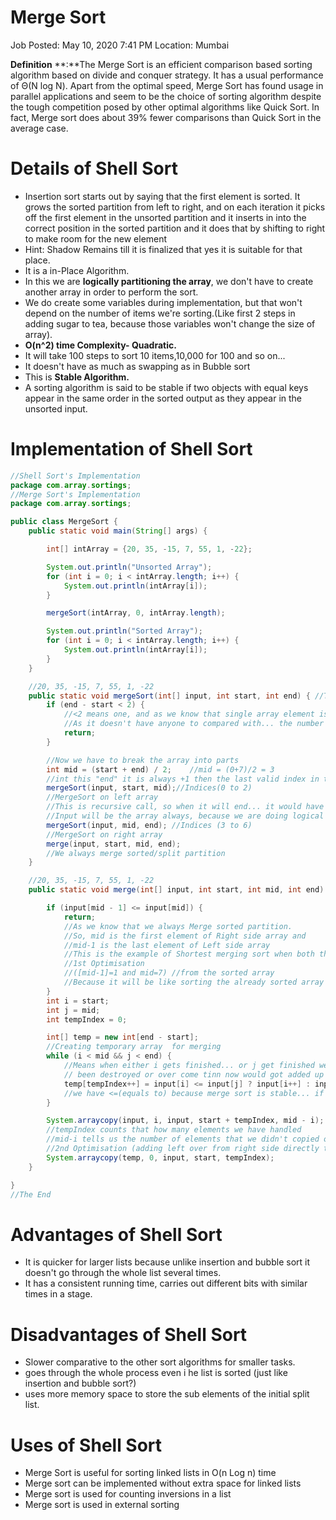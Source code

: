 # Merge Sort

Job Posted: May 10, 2020 7:41 PM
Location: Mumbai

**Definition** **:**The Merge Sort is an efficient comparison based sorting algorithm based on divide and conquer strategy. It has a usual performance of Θ(N log N). Apart from the optimal speed, Merge Sort has found usage in parallel applications and seem to be the choice of sorting algorithm despite the tough competition posed by other optimal algorithms like Quick Sort. In fact, Merge sort does about 39% fewer comparisons than Quick Sort in the average case.

# Details of Shell Sort

- Insertion sort starts out by  saying that the first element is sorted. It grows the sorted partition  from left to right, and on each iteration it picks off the first element in the unsorted partition and it inserts in into the correct position in the sorted partition and it does that by shifting to right to make room for the new element
- Hint: Shadow Remains till it is finalized that yes it is suitable for that place.
- It is a in-Place Algorithm.
- In this we are **logically partitioning the array**, we don't have to create another array in order to perform the sort.
- We do create some variables during implementation, but that won't depend on the number of items we're sorting.(Like first 2 steps in adding sugar to tea, because those variables won't change the size of array).
- **O(n^2) time Complexity- Quadratic.**
- It will take 100 steps to sort 10 items,10,000 for 100 and so on...
- It doesn't have as much as swapping as in Bubble sort
- This is **Stable Algorithm.**
- A sorting algorithm is said to be stable if two objects with equal keys appear in the same order in the sorted output as they appear in the unsorted input.

# Implementation of Shell Sort

```java
//Shell Sort's Implementation
package com.array.sortings;
//Merge Sort's Implementation
package com.array.sortings;

public class MergeSort {
    public static void main(String[] args) {

        int[] intArray = {20, 35, -15, 7, 55, 1, -22};

        System.out.println("Unsorted Array");
        for (int i = 0; i < intArray.length; i++) {
            System.out.println(intArray[i]);
        }

        mergeSort(intArray, 0, intArray.length);

        System.out.println("Sorted Array");
        for (int i = 0; i < intArray.length; i++) {
            System.out.println(intArray[i]);
        }
    }

    //20, 35, -15, 7, 55, 1, -22
    public static void mergeSort(int[] input, int start, int end) { //This method is to Sort/ Split
        if (end - start < 2) {
            //<2 means one, and as we know that single array element is always sorted
            //As it doesn't have anyone to compared with... the number itself is sub sufficient
            return;
        }

        //Now we have to break the array into parts
        int mid = (start + end) / 2;    //mid = (0+7)/2 = 3
        //int this "end" it is always +1 then the last valid index in the array
        mergeSort(input, start, mid);//Indices(0 to 2)
        //MergeSort on left array
        //This is recursive call, so when it will end... it would have handled whole left side of the array
        //Input will be the array always, because we are doing logical partitioning
        mergeSort(input, mid, end); //Indices (3 to 6)
        //MergeSort on right array
        merge(input, start, mid, end);
        //We always merge sorted/split partition
    }

    //20, 35, -15, 7, 55, 1, -22
    public static void merge(int[] input, int start, int mid, int end) {

        if (input[mid - 1] <= input[mid]) {
            return;
            //As we know that we always Merge sorted partition.
            //So, mid is the first element of Right side array and
            //mid-1 is the last element of Left side array
            //This is the example of Shortest merging sort when both the files just have to be stick together
            //1st Optimisation
            //([mid-1]=1 and mid=7) //from the sorted array
            //Because it will be like sorting the already sorted array
        }
        int i = start;
        int j = mid;
        int tempIndex = 0;

        int[] temp = new int[end - start];
        //Creating temporary array  for merging
        while (i < mid && j < end) {
            //Means when either i gets finished... or j get finished we drop out, as everting else which has not
            // been destroyed or over come tinn now would got added up into the last
            temp[tempIndex++] = input[i] <= input[j] ? input[i++] : input[j++];
            //we have <=(equals to) because merge sort is stable... if we will remove this... it will become unstable
        }

        System.arraycopy(input, i, input, start + tempIndex, mid - i);
        //tempIndex counts that how many elements we have handled
        //mid-i tells us the number of elements that we didn't copied over into the temp array from the left partition
        //2nd Optimisation (adding left over from right side directly to the array
        System.arraycopy(temp, 0, input, start, tempIndex);
    }

}
//The End
```

# Advantages of Shell Sort

- It is quicker for larger lists because unlike insertion and bubble sort it doesn't go through the whole list several times.
- It has a consistent running time, carries out different bits with similar times in a stage.

# Disadvantages of Shell Sort

- Slower comparative to the other sort algorithms for smaller tasks.
- goes through the whole process even i he list is sorted (just like insertion and bubble sort?)
- uses more memory space to store the sub elements of the initial split list.

# Uses of Shell Sort

- Merge Sort is useful for sorting linked lists in O(n Log n) time
- Merge sort can be implemented without extra space for linked lists
- Merge sort is used for counting inversions in a list
- Merge sort is used in external sorting